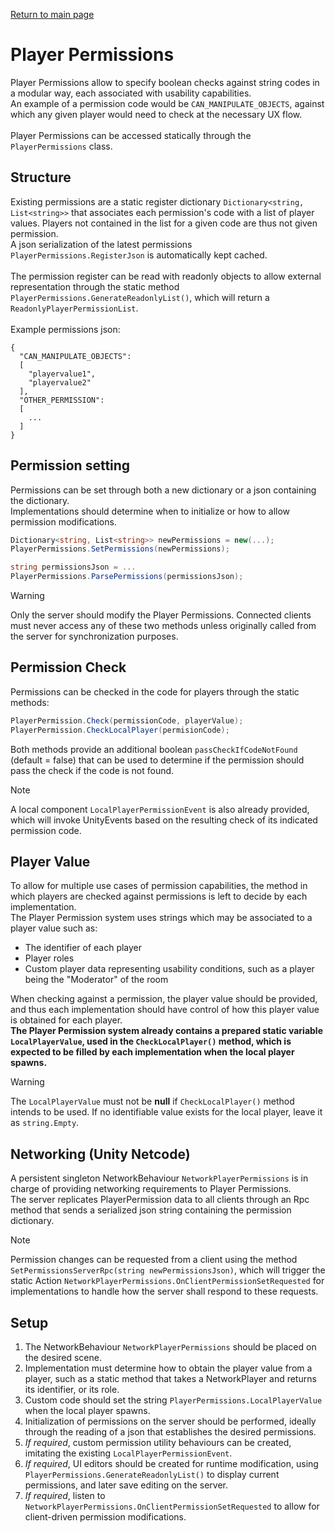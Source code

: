 [Return to main page](../)

# Player Permissions
Player Permissions allow to specify boolean checks against string codes in a modular way, each associated with usability capabilities.\
An example of a permission code would be `CAN_MANIPULATE_OBJECTS`, against which any given player would need to check at the necessary UX flow.\
\
Player Permissions can be accessed statically through the `PlayerPermissions` class.

## Structure
Existing permissions are a static register dictionary `Dictionary<string, List<string>>` that associates each permission's code with a list of player values. Players not contained in the list for a given code are thus not given permission.\
A json serialization of the latest permissions `PlayerPermissions.RegisterJson` is automatically kept cached.\
\
The permission register can be read with readonly objects to allow external representation through the static method `PlayerPermissions.GenerateReadonlyList()`, which will return a `ReadonlyPlayerPermissionList`.\
\
Example permissions json:
```
{
  "CAN_MANIPULATE_OBJECTS":
  [
    "playervalue1",
    "playervalue2"
  ],
  "OTHER_PERMISSION":
  [
    ...
  ]
}
```

## Permission setting
Permissions can be set through both a new dictionary or a json containing the dictionary.\
Implementations should determine when to initialize or how to allow permission modifications.
```C#
Dictionary<string, List<string>> newPermissions = new(...);
PlayerPermissions.SetPermissions(newPermissions);

string permissionsJson = ...
PlayerPermissions.ParsePermissions(permissionsJson);
```
> [!WARNING]
> Only the server should modify the Player Permissions. Connected clients must never access any of these two methods unless originally called from the server for synchronization purposes.

## Permission Check
Permissions can be checked in the code for players through the static methods:
```C#
PlayerPermission.Check(permissionCode, playerValue);
PlayerPermission.CheckLocalPlayer(permisionCode);
```
Both methods provide an additional boolean `passCheckIfCodeNotFound` (default = false) that can be used to determine if the permission should pass the check if the code is not found.

> [!NOTE]
> A local component `LocalPlayerPermissionEvent` is also already provided, which will invoke UnityEvents based on the resulting check of its indicated permission code. 

## Player Value
To allow for multiple use cases of permission capabilities, the method in which players are checked against permissions is left to decide by each implementation.\
The Player Permission system uses strings which may be associated to a player value such as:
- The identifier of each player
- Player roles
- Custom player data representing usability conditions, such as a player being the "Moderator" of the room

When checking against a permission, the player value should be provided, and thus each implementation should have control of how this player value is obtained for each player.\
**The Player Permission system already contains a prepared static variable `LocalPlayerValue`, used in the `CheckLocalPlayer()` method, which is expected to be filled by each implementation when the local player spawns.**
> [!WARNING]
> The `LocalPlayerValue` must not be **null** if `CheckLocalPlayer()` method intends to be used. If no identifiable value exists for the local player, leave it as `string.Empty`.

## Networking (Unity Netcode)
A persistent singleton NetworkBehaviour `NetworkPlayerPermissions` is in charge of providing networking requirements to Player Permissions.\
The server replicates PlayerPermission data to all clients through an Rpc method that sends a serialized json string containing the permission dictionary.
> [!NOTE]
> Permission changes can be requested from a client using the method `SetPermissionsServerRpc(string newPermissionsJson)`, which will trigger the static Action `NetworkPlayerPermissions.OnClientPermissionSetRequested` for implementations to handle how the server shall respond to these requests.  

## Setup
1. The NetworkBehaviour `NetworkPlayerPermissions` should be placed on the desired scene.
2. Implementation must determine how to obtain the player value from a player, such as a static method that takes a NetworkPlayer and returns its identifier, or its role.
3. Custom code should set the string `PlayerPermissions.LocalPlayerValue` when the local player spawns.
4. Initialization of permissions on the server should be performed, ideally through the reading of a json that establishes the desired permissions.
5. *If required*, custom permission utility behaviours can be created, imitating the existing `LocalPlayerPermissionEvent`.
6. *If required*, UI editors should be created for runtime modification, using `PlayerPermissions.GenerateReadonlyList()` to display current permissions, and later save editing on the server.
7. *If required*, listen to `NetworkPlayerPermissions.OnClientPermissionSetRequested` to allow for client-driven permission modifications.

